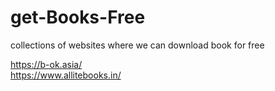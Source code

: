 # get-Books-Free
collections of websites where we can download book for free



https://b-ok.asia/
<br>
https://www.allitebooks.in/
